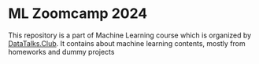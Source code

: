 # ML Zoomcamp 2024

This repository is a part of Machine Learning course which is organized by [DataTalks.Club](https://datatalks.club). It contains about machine learning contents, mostly from homeworks and dummy projects
